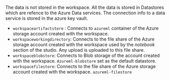 The data is not stored in the workspace. All the data is stored in Datastores which are refence to the Azure Data services. The connection info to a data service is stored in the azure key vault.

- `workspaceartifactstore` : Connects to `azureml` container of the Azure storage account created with the workspace.
- `workspaceworkingdirectory`: Connects to the file share of the Azure storage account created with the workspace used by the *notebook* section of the studio. Any upload is uploaded to this file share.
- `workspaceblobstore`: Connects to Blob storage of the account created with the workspace. `Azureml-blobstore` set as the default datastore.
- `workspacefilestore`: Connects to the file share of the Azure storage account created with the workspace. `azureml-filestore`




